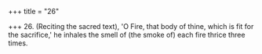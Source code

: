 +++
title = "26"

+++
26. (Reciting the sacred text), 'O Fire, that body of thine, which is fit for the sacrifice,' he inhales the smell of (the smoke of) each fire thrice three times.
